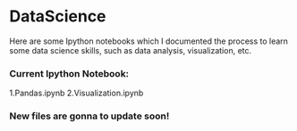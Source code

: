 # DataScience
Here are some Ipython notebooks which I documented the process to learn some data science skills, such as data analysis, visualization, etc.

### Current Ipython Notebook:
1.Pandas.ipynb
2.Visualization.ipynb

### New files are gonna to update soon!
